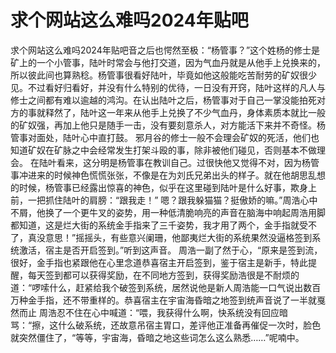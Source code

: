 # 求个网站这么难吗2024年贴吧


求个网站这么难吗2024年贴吧音之后也愕然至极：“杨管事？”这个姓杨的修士是矿上的一个小管事，陆叶时常会与他打交道，因为气血丹就是从他手上兑换来的，所以彼此间也算熟稔。杨管事很看好陆叶，毕竟如他这般能吃苦耐劳的矿奴很少见。不过看好归看好，并没有什么特别的优待，一日没有开窍，陆叶这样的凡人与修士之间都有难以逾越的鸿沟。在认出陆叶之后，杨管事对于自己一掌没能拍死对方的事就释然了，陆叶这一年来从他手上兑换了不少气血丹，身体素质本就比一般的矿奴强，再加上他只是随手一击，没有要刻意杀人，对方能活下来并不奇怪。杨管事对面处，陆叶心中直打鼓。
邪月谷的修士一般不会理会矿奴的死活，他们也知道矿奴在矿脉之中会经常发生打架斗殴的事，除非被他们碰见，否则基本不做理会。
在陆叶看来，这分明是杨管事在教训自己。过很快他又觉得不对，因为杨管事冲进来的时候神色慌慌张张，不像是在为刘氏兄弟出头的样子。就在他胡思乱想的时候，杨管事已经露出惊喜的神色，似乎在这里碰到陆叶是什么好事，欺身上前，一把抓住陆叶的肩膀：“跟我走！”
嗯？跟我躲猫猫？挺傲娇的嘛。”周浩心中不屑，他换了一个更牛叉的姿势，用一种低清脆响亮的声音在脑海中响起周浩用脚都知道，这是烂大街的系统金手指来了三千姿势，我才用了两个，金手指就受不了，真没意思！”摇摇头，有些意兴阑珊，他鄙夷烂大街的系统果然没逼格签到系统激活，宿主是否开启签到。”听到这声音。
  周浩一副了然于心，“原来是签到流，很好，金手指也紧跟他在心里念道恭喜宿主开启签到，鉴于宿主是新手，特此提醒，每天签到都可以获得奖励，在不同地方签到，获得奖励浩很是不耐烦的道：“啰嗦什么，赶紧给我个破签到系统，居然说他是新人周浩能一口气说出数百万种金手指，还不带重样的。恭喜宿主在宇宙海昏暗之地签到统声音说了一半就戛然而止 周浩忍不住在心中喊道：“喂，我获得什么啊，快系统没有回应暗骂：“擦，这什么破系统，还故意吊宿主胃口，差评他正准备再催促一次时，脸色就突然僵住了，“等等，宇宙海，昏暗之地这些词怎么这么熟悉……”呢喃中。
